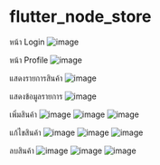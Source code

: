 # flutter_node_store
หน้า Login
![image](https://github.com/nsanthip/flutter_node_store/assets/77319146/df115140-9118-427b-a9e4-d27d61c813c2)

หน้า Profile
![image](https://github.com/nsanthip/flutter_node_store/assets/77319146/1e196a5f-4925-4075-803c-614dd31cac79)

แสดงรายการสินค้า
![image](https://github.com/nsanthip/flutter_node_store/assets/77319146/029e257b-4e6f-483f-bdcf-b8d316f77375)

แสดงข้อมูลรายการ
![image](https://github.com/nsanthip/flutter_node_store/assets/77319146/c93fb408-bd9c-4131-8b07-a269ac036e16)

เพิ่มสินค้า
![image](https://github.com/nsanthip/flutter_node_store/assets/77319146/451db037-91c5-4408-a9fe-2209f1f8258d)
![image](https://github.com/nsanthip/flutter_node_store/assets/77319146/f13a7fda-14cb-426e-b717-83e9592266ba)
![image](https://github.com/nsanthip/flutter_node_store/assets/77319146/cb607072-1cc6-4dae-85f0-17dd1617ceb4)

แก้ไขสินค้า
![image](https://github.com/nsanthip/flutter_node_store/assets/77319146/d68557ce-e99d-46e6-8e3b-9d0755dd3f33)
![image](https://github.com/nsanthip/flutter_node_store/assets/77319146/ef6167f7-4562-45c6-87d8-34f4cd675f17)
![image](https://github.com/nsanthip/flutter_node_store/assets/77319146/51994826-0ef6-4c8b-8596-86c43ba7c4be)

ลบสินค้า
![image](https://github.com/nsanthip/flutter_node_store/assets/77319146/68b0235a-34b8-4d3b-9373-462862686196)
![image](https://github.com/nsanthip/flutter_node_store/assets/77319146/4cce27d4-70be-4001-89d8-3d8bf0893dd4)
![image](https://github.com/nsanthip/flutter_node_store/assets/77319146/d7552a34-0987-4c53-a4d1-f411e26d4f2a)






